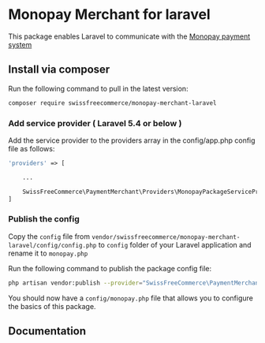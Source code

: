 # Monopay Merchant for laravel

This package enables Laravel to communicate with the [Monopay payment system](https://payment.monopon.net)

## Install via composer

Run the following command to pull in the latest version:
```bash
composer require swissfreecommerce/monopay-merchant-laravel
```

### Add service provider ( Laravel 5.4 or below )

Add the service provider to the providers array in the config/app.php config file as follows:

```php
'providers' => [

    ...

    SwissFreeCommerce\PaymentMerchant\Providers\MonopayPackageServiceProvider::class,
]
```

### Publish the config
Copy the `config` file from `vendor/swissfreecommerce/monopay-merchant-laravel/config/config.php` to `config` folder of your Laravel application and rename it to `monopay.php`

Run the following command to publish the package config file:

```bash
php artisan vendor:publish --provider="SwissFreeCommerce\PaymentMerchant\Providers\MonopayPackageServiceProvider"
```

You should now have a `config/monopay.php` file that allows you to configure the basics of this package.

## Documentation
